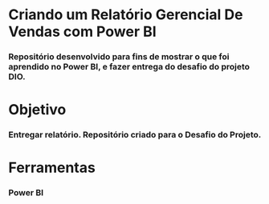 # Criando um Relatório Gerencial De Vendas com Power BI

### Repositório desenvolvido para fins de mostrar o que foi aprendido no Power BI, e fazer entrega do desafio do projeto DIO.

# Objetivo

### Entregar relatório. Repositório criado para o Desafio do Projeto.

# Ferramentas

### Power BI

